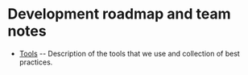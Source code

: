 # Development roadmap and team notes

- [Tools](https://github.com/JuliaReach/dev/blob/master/Tools.md) -- Description of the tools that we use and collection of best practices.
